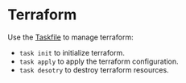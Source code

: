 # Terraform

Use the [Taskfile](Taskfile.yml) to manage terraform:

- `task init` to initialize terraform.
- `task apply` to apply the terraform configuration.
- `task desotry` to destroy terraform resources.
